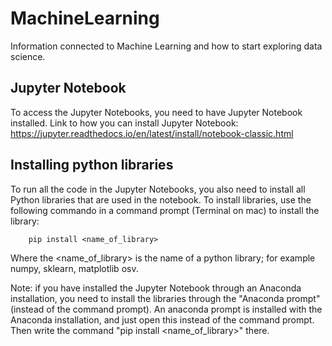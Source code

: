 # MachineLearning

Information connected to Machine Learning and how to start exploring data science.

## Jupyter Notebook

To access the Jupyter Notebooks, you need to have Jupyter Notebook installed. Link to how you can install Jupyter Notebook:
https://jupyter.readthedocs.io/en/latest/install/notebook-classic.html


## Installing python libraries

To run all the code in the Jupyter Notebooks, you also need to install all Python libraries that are used in the notebook. To install libraries, use the following commando in a command prompt (Terminal on mac) to install the library:

        pip install <name_of_library> 

Where the <name_of_library> is the name of a python library; for example numpy, sklearn, matplotlib osv.

Note: if you have installed the Jupyter Notebook through an Anaconda installation, you need to install the libraries through the "Anaconda prompt" (instead of the command prompt). An anaconda prompt is installed with the Anaconda installation, and just open this instead of the command prompt. Then write the command "pip install <name_of_library>" there.


